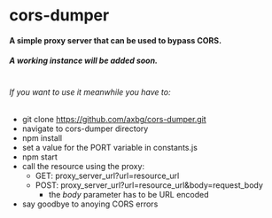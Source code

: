 # cors-dumper
#### A simple proxy server that can be used to bypass CORS.
##### A working instance will be added soon. 
#
###### If you want to use it meanwhile you have to:
* git clone https://github.com/axbg/cors-dumper.git
* navigate to cors-dumper directory
* npm install
* set a value for the PORT variable in constants.js
* npm start
* call the resource using the proxy:
    * GET: proxy_server_url?url=resource_url
    * POST: proxy_server_url?url=resource_url&body=request_body
        * the *body* parameter has to be URL encoded
* say goodbye to anoying CORS errors
